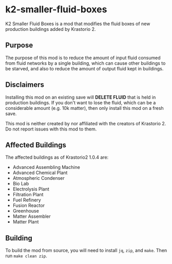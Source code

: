 # k2-smaller-fluid-boxes

K2 Smaller Fluid Boxes is a mod that modifies the fluid boxes of new
production buildings added by Krastorio 2. 

## Purpose

The purpose of this mod is to reduce the amount of input fluid consumed from
fluid networks by a single building, which can cause other buildings to be
starved, and also to reduce the amount of output fluid kept in buildings.

## Disclaimers

Installing this mod on an existing save will **DELETE FLUID** that is held
in production buildings. If you don't want to lose the fluid, which can be
a considerable amount (e.g. 10k matter), then only install this mod on a
fresh save.

This mod is neither created by nor affiliated with the creators of
Krastorio 2. Do not report issues with this mod to them.

## Affected Buildings

The affected buildings as of Krastorio2 1.0.4 are:

- Advanced Assembling Machine
- Advanced Chemical Plant
- Atmospheric Condenser
- Bio Lab
- Electrolysis Plant
- Filtration Plant
- Fuel Refinery
- Fusion Reactor
- Greenhouse
- Matter Assembler
- Matter Plant

## Building

To build the mod from source, you will need to install `jq`, `zip`, and
`make`. Then run `make clean zip`.
